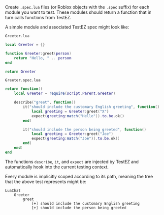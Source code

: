Create `.spec.lua` files (or Roblox objects with the `.spec` suffix) for each module you want to test. These modules should return a function that in turn calls functions from TestEZ.

A simple module and associated TestEZ spec might look like:

`Greeter.lua`
```lua
local Greeter = {}

function Greeter:greet(person)
	return "Hello, " .. person
end

return Greeter
```

`Greeter.spec.lua`
```lua
return function()
	local Greeter = require(script.Parent.Greeter)

	describe("greet", function()
		it("should include the customary English greeting", function()
			local greeting = Greeter:greet("X")
			expect(greeting:match("Hello")).to.be.ok()
		end)

		it("should include the person being greeted", function()
			local greeting = Greeter:greet("Joe")
			expect(greeting:match("Joe")).to.be.ok()
		end)
	end)
end
```

The functions `describe`, `it`, and `expect` are injected by TestEZ and automatically hook into the current testing context.

Every module is implicitly scoped according to its path, meaning the tree that the above test represents might be:

```
LuaChat
	Greeter
		greet
			[+] should include the customary English greeting
			[+] should include the person being greeted
```